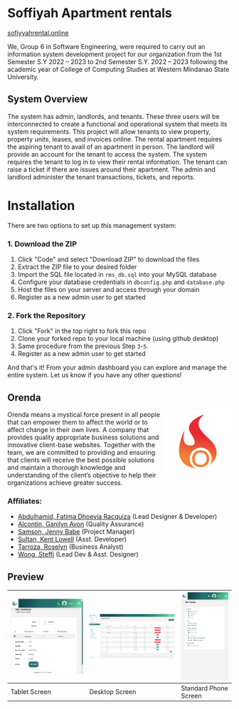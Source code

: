 # Soffiyah Apartment rentals
[sofiyyahrental.online](http://sofiyyahrental.online)

We, Group 6 in Software Engineering, were required to carry out an information system development project for our organization from the 1st Semester S.Y 2022 – 2023 to 2nd Semester S.Y. 2022 – 2023 following the academic year of College of Computing Studies at Western Mindanao State University.

## System Overview
The system has admin, landlords, and tenants. These three users will be interconnected to create a functional and operational system that meets its system requirements. This project will allow tenants to view property, property units, leases, and invoices online. The rental apartment requires the aspiring tenant to avail of an apartment in person. The landlord will provide an account for the tenant to access the system. The system requires the tenant to log in to view their rental information. The tenant can raise a ticket if there are issues around their apartment. The admin and landlord administer the tenant transactions, tickets, and reports.

# Installation

There are two options to set up this management system:

### 1. Download the ZIP

1. Click "Code" and select "Download ZIP" to download the files
2. Extract the ZIP file to your desired folder
3. Import the SQL file located in `rms_db.sql` into your MySQL database 
4. Configure your database credentials in `dbconfig.php` and `database.php`
5. Host the files on your server and access through your domain
6. Register as a new admin user to get started  

### 2. Fork the Repository 

1. Click "Fork" in the top right to fork this repo
2. Clone your forked repo to your local machine (using github desktop)
3. Same procedure from the previous Step `3`-`5`.
4. Register as a new admin user to get started

And that's it! From your admin dashboard you can explore and manage the entire system. Let us know if you have any other questions!

## Orenda  
<img align="right" width="30%" height="30%" alt="Company Logo" src="orenda-icon.png">

Orenda means a mystical force present in all people that can empower them to affect the world or to affect change in their own lives. A company that provides quality appropriate business solutions and innovative client-base websites. Together with the team, we are committed to providing and ensuring that clients will receive the best possible solutions and maintain a thorough knowledge and understanding of the client’s objective to help their organizations achieve greater success.

### Affiliates:
 - [Abdulhamid, Fatima Dhoevia Racquiza](https://github.com/) (Lead Designer & Developer)
 - [Alcontin, Ganilyn Avon](https://github.com/avonalcontin) (Quality Assurance)
 - [Samson, Jenny Babe](https://github.com/JennyBabe02) (Project Manager)
 - [Sultan, Kent Lowell](https://github.com/Speckled23) (Asst. Developer)
 - [Tarroza, Roselyn](https://github.com/) (Business Analyst)
 - [Wong, Steffi](https://github.com/mimilame02) (Lead Dev & Asst. Designer)


## Preview 
| ![Tablet Screen](Screenshot%202023-10-01%20101420.png "Tablet Screen") | ![Desktop Screen](Screenshot%202023-10-01%20101037.png "Desktop Screen") | ![Standard Phone Screen](Screenshot%202023-10-01%20101551.png "Standard Phone Screen") |
| --- | --- | --- |
| Tablet Screen | Desktop Screen | Standard Phone Screen |


